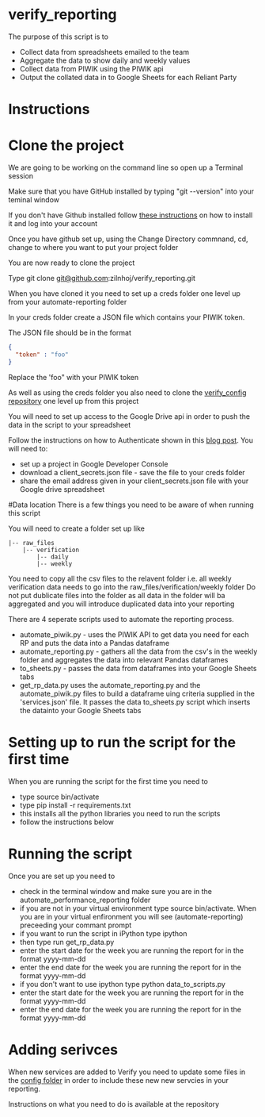 # verify_reporting

The purpose of this script is to

- Collect data from spreadsheets emailed to the team
- Aggregate the data to show daily and weekly values
- Collect data from PIWIK using the PIWIK api
- Output the collated data in to Google Sheets for each Reliant Party

# Instructions

# Clone the project

We are going to be working on the command line so open up a Terminal session 

Make sure that you have GitHub installed by typing "git --version" into your teminal window

If you don't have Github installed follow [these instructions](https://help.github.com/articles/set-up-git/) on how to install it and log into your account 

Once you have github set up, using the Change Directory commnand, cd, change to where you want to put your project folder

You are now ready to clone the project

Type git clone git@github.com:zilnhoj/verify_reporting.git

When you have cloned it you need to set up a creds folder one level up from your automate-reporting folder

In your creds folder create a JSON file which contains your PIWIK token.

The JSON file should be in the format
```JSON
{
  "token" : "foo"
} 
```
Replace the 'foo" with your PIWIK token

As well as using the creds folder you also need to clone the [verify_config repository](https://github.com/zilnhoj/verify_config_files) one level up from this project 

You will need to set up access to the Google Drive api in order to push the data in the script to your spreadsheet

Follow the instructions on how to Authenticate shown in this [blog post](http://pbpython.com/pandas-google-forms-part1.html).
You will need to:

- set up a project in Google Developer Console
- download a client_secrets.json file - save the file to your creds folder
- share the email address given in your client_secrets.json file with your Google drive spreadsheet


#Data location
There is a few things you need to be aware of when running this script

You will need to create a folder set up like 
```
|-- raw_files
	|-- verification
		|-- daily
		|-- weekly
```

You need to copy all the csv files to the relavent folder i.e. all weekly verification data needs to go into the raw_files/verification/weekly folder
Do not put dublicate files into the folder as all data in the folder will ba aggregated and you will introduce duplicated data into your reporting

There are 4 seperate scripts used to automate the reporting process.

- automate_piwik.py - uses the PIWIK API to get data you need for each RP and puts the data into a Pandas dataframe
- automate_reporting.py - gathers all the data from the csv's in the weekly folder and aggregates the data into relevant Pandas dataframes
- to_sheets.py - passes the data from dataframes into your Google Sheets tabs
- get_rp_data.py uses the automate_reporting.py and the automate_piwik.py files to build a dataframe uing criteria supplied in the 'services.json' file.  It passes the data to_sheets.py script which inserts the datainto your Google Sheets tabs

# Setting up to run the script for the first time

When you are running the script for the first time you need to

- type source bin/activate
- type pip install -r requirements.txt
- this installs all the python libraries you need to run the scripts
- follow the instructions below

# Running the script

Once you are set up you need to 

- check in the terminal window and make sure you are in the automate_performance_reporting folder
- if you are not in your virtual environment type source bin/activate. When you are in your virtual enfironment you will see (automate-reporting) preceeding your commant prompt
- if you want to run the script in iPython type ipython
- then type run get_rp_data.py
- enter the start date for the week you are running the report for in the format yyyy-mm-dd
- enter the end date for the week you are running the report for in the format yyyy-mm-dd
- if you don't want to use ipython type python data_to_scripts.py
- enter the start date for the week you are running the report for in the format yyyy-mm-dd
- enter the end date for the week you are running the report for in the format yyyy-mm-dd

# Adding serivces 

When new services are added to Verify you need to update some files in the [config folder](https://github.com/zilnhoj/verify_config_files) in order to include these new new servcies in your reporting.  

Instructions on what you need to do is available at the repository 

